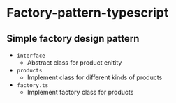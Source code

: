 # Factory-pattern-typescript
## Simple factory design pattern
- `interface`
  - Abstract class for product enitity
- `products`
  - Implement class for different kinds of products
- `factory.ts`
  - Implement factory class for products